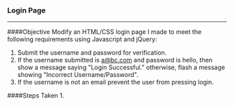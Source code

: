 ### Login Page
---
####Objective
Modify an HTML/CSS login page I made to meet the following requirements using Javascript and jQuery:
1. Submit the username and password for verification.
2. If the username submitted is a@bc.com and password is hello, 
   then show a message saying "Login Successful." otherwise, flash a message showing "Incorrect Username/Password".
3. If the username is not an email prevent the user from pressing login.

####Steps Taken
1. 

